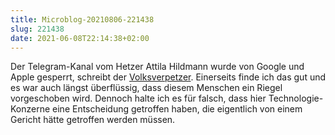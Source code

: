 ```yaml
---
title: Microblog-20210806-221438
slug: 221438
date: 2021-06-08T22:14:38+02:00
---
```


Der Telegram-Kanal vom Hetzer Attila Hildmann wurde von Google und Apple gesperrt, schreibt der [Volksverpetzer](https://www.volksverpetzer.de/social-media/antisemit-hildmann-telegram/). Einerseits finde ich das gut und es war auch längst überflüssig, dass diesem Menschen ein Riegel vorgeschoben wird. Dennoch halte ich es für falsch, dass hier Technologie-Konzerne eine Entscheidung getroffen haben, die eigentlich von einem Gericht hätte getroffen werden müssen.
